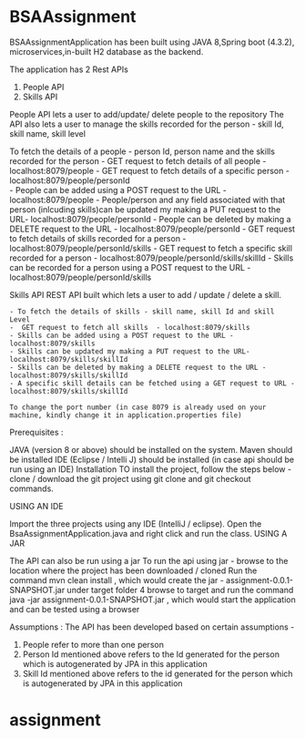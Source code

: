 # BSAAssignment
BSAAssignmentApplication has been built using JAVA 8,Spring boot (4.3.2), microservices,in-built H2 database as the backend.

The application has 2 Rest APIs 
1. People API 
2. Skills API


 People API lets a user to add/update/ delete people to the repository
 The API also lets a user to manage the skills recorded for the person - skill Id, skill name, skill level
   
   To fetch the details of a people - person Id, person name and the skills recorded for the person 
    - GET request  to fetch details of all people - localhost:8079/people
	- GET request  to fetch details of a specific person - localhost:8079/people/personId   
	- People can be added using a POST request to the URL - localhost:8079/people
    - People/person and any field associated with that person (inlcuding skills)can be updated my making a PUT request to the URL- localhost:8079/people/personId
    - People can be deleted by making a DELETE request to the URL - localhost:8079/people/personId
	- GET request  to fetch details of skills recorded for a person - localhost:8079/people/personId/skills
	- GET request to fetch a specific skill recorded for a person - localhost:8079/people/personId/skills/skillId
	- Skills can be recorded for a person using a POST request to the URL - localhost:8079/people/personId/skills
	
	
	
Skills API
   REST API built which lets a user to add / update / delete a skill.
   
    - To fetch the details of skills - skill name, skill Id and skill Level 
    -  GET request to fetch all skills  - localhost:8079/skills
    - Skills can be added using a POST request to the URL - localhost:8079/skills
    - Skills can be updated my making a PUT request to the URL- localhost:8079/skills/skillId
    - Skills can be deleted by making a DELETE request to the URL - localhost:8079/skills/skillId
	- A specific skill details can be fetched using a GET request to URL - localhost:8079/skills/skillId
    
    To change the port number (in case 8079 is already used on your machine, kindly change it in application.properties file)

Prerequisites :

JAVA (version 8 or above) should be installed on the system.
Maven should be installed
IDE (Eclipse / Intelli J) should be installed (in case api should be run using an IDE)
Installation TO install the project, follow the steps below - clone / download the git project using git clone and git checkout commands.

USING AN IDE

Import the three projects using any IDE (IntelliJ / eclipse).
Open the BsaAssignmentApplication.java and right click and run the class.
USING A JAR

The API can also be run using a jar
To run the api using jar - browse to the location where the project has been downloaded / cloned
Run the command mvn clean install , which would create the jar - assignment-0.0.1-SNAPSHOT.jar under target folder 4 browse to target and run the command java -jar assignment-0.0.1-SNAPSHOT.jar , which would start the application and can be tested using a browser
   
Assumptions :
The API has been developed based on certain assumptions -
1. People refer to more than one person
2. Person Id mentioned above refers to the Id generated for the person which is autogenerated by JPA in this application
3. Skill Id mentioned above refers to the id generated for the person which is autogenerated by JPA in this application
   


# assignment